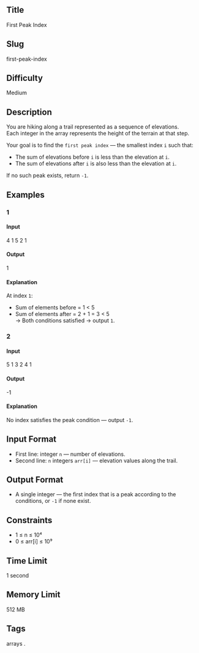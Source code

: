 ## Title

First Peak Index


## Slug

first-peak-index 


## Difficulty

Medium

## Description


You are hiking along a trail represented as a sequence of elevations.  
Each integer in the array represents the height of the terrain at that step.  

Your goal is to find the `first peak index` — the smallest index `i` such that:  

- The sum of elevations before `i` is less than the elevation at `i`.  
- The sum of elevations after `i` is also less than the elevation at `i`.  

If no such peak exists, return `-1`.
 


## Examples

### 1

#### Input

4
1 5 2 1 

#### Output
1


#### Explanation
At index `1`:  
- Sum of elements before = 1 < 5  
- Sum of elements after = 2 + 1 = 3 < 5  
→ Both conditions satisfied → output `1`.  



### 2

#### Input

5
1 3 2 4 1

#### Output

-1

#### Explanation

No index satisfies the peak condition — output `-1`.


## Input Format  

- First line: integer `n` — number of elevations.  
- Second line: `n` integers `arr[i]` — elevation values along the trail.

## Output Format  

- A single integer — the first index that is a peak according to the conditions, or `-1` if none exist.
  




## Constraints  

- 1 ≤ n ≤ 10⁴  
- 0 ≤ arr[i] ≤ 10⁹     

## Time Limit

1 second

## Memory Limit

512 MB

## Tags

arrays . 
